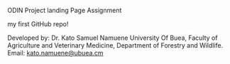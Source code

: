 ODIN Project landing Page Assignment

my first GitHub repo!

Developed by:
Dr. Kato Samuel Namuene
University Of Buea,
Faculty of Agriculture and Veterinary Medicine,
Department of Forestry and Wildlife.
Email: kato.namuene@ubuea.cm
